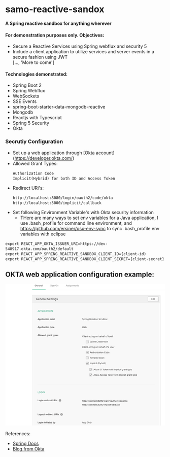 # samo-reactive-sandox
<strong>A Spring reactive sandbox for anything wherever </strong>  
#### For demonstration purposes only. Objectives: 
* Secure a Reactive Services using Spring webflux and security 5  
* Include a client application to utilize services and server events in a secure fashion using JWT  
[..., 'More to come']   
#### Technologies demonstrated: 
* Spring Boot 2  
* Spring Webflux  
* WebSockets 
* SSE Events
* spring-boot-starter-data-mongodb-reactive
* Mongodb  
* Reactjs with Typescript  
* Spring 5 Security  
* Okta
### Secrutiy Configuration
* Set up a web application through [Okta account] (https://developer.okta.com/)  
* Allowed Grant Types:  
  ```
  Authorization Code
  Implicit(Hybrid) for both ID and Access Token  
  ```  
* Redirect URi's:  
  ```
  http://localhost:8080/login/oauth2/code/okta	
  http://localhost:3000/implicit/callback  
  ```
* Set following Environment Variable's with Okta security information  
  - THere are many ways to set env variables for a Java application, I use .bash_profile for command line environment, and  https://github.com/ersiner/osx-env-sync to sync .bash_profile env variables with eclipse  
```
export REACT_APP_OKTA_ISSUER_URI=https://dev-548917.okta.com/oauth2/default
export REACT_APP_SPRING_REACTIVE_SANDBOX_CLIENT_ID={client-id)
export REACT_APP_SPRING_REACTIVE_SANDBOX_CLIENT_SECRET={client-secret}
```  

## OKTA web application configuration example:    
![sec](resources/images/sec.png)  


References: 
* [Spring Docs](https://docs.spring.io/spring-framework/docs/5.0.0.BUILD-SNAPSHOT/spring-framework-reference/html/web-reactive.html)  
* [Blog from Okta](https://developer.okta.com/blog/2018/09/21/reactive-programming-with-spring)     

